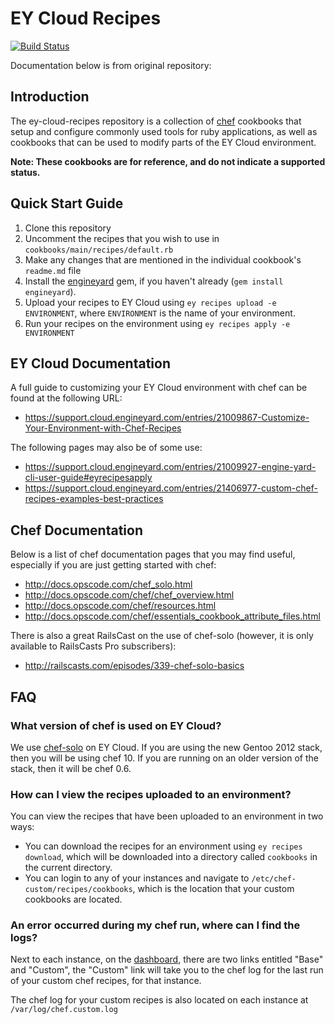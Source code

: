 # EY Cloud Recipes

[![Build Status](https://secure.travis-ci.org/matmannion/ey-intrusion-detection.png)](http://travis-ci.org/matmannion/ey-intrusion-detection)

Documentation below is from original repository:

## Introduction

The ey-cloud-recipes repository is a collection of [chef](http://wiki.opscode.com/display/chef/Home) cookbooks that setup and configure commonly used tools for ruby applications, as well as cookbooks that can be used to modify parts of the EY Cloud environment.

**Note: These cookbooks are for reference, and do not indicate a supported status.**

## Quick Start Guide

1. Clone this repository
2. Uncomment the recipes that you wish to use in `cookbooks/main/recipes/default.rb`
3. Make any changes that are mentioned in the individual cookbook's `readme.md` file
4. Install the [engineyard](https://github.com/engineyard/engineyard) gem, if you haven't already (`gem install engineyard`).
5. Upload your recipes to EY Cloud using `ey recipes upload -e ENVIRONMENT`, where `ENVIRONMENT` is the name of your environment.
6. Run your recipes on the environment using `ey recipes apply -e ENVIRONMENT`

## EY Cloud Documentation

A full guide to customizing your EY Cloud environment with chef can be found at the following URL:

- https://support.cloud.engineyard.com/entries/21009867-Customize-Your-Environment-with-Chef-Recipes

The following pages may also be of some use:

- https://support.cloud.engineyard.com/entries/21009927-engine-yard-cli-user-guide#eyrecipesapply
- https://support.cloud.engineyard.com/entries/21406977-custom-chef-recipes-examples-best-practices

## Chef Documentation

Below is a list of chef documentation pages that you may find useful, especially if you are just getting started with chef:

- http://docs.opscode.com/chef_solo.html
- http://docs.opscode.com/chef/chef_overview.html
- http://docs.opscode.com/chef/resources.html
- http://docs.opscode.com/chef/essentials_cookbook_attribute_files.html

There is also a great RailsCast on the use of chef-solo (however, it is only available to RailsCasts Pro subscribers):

- http://railscasts.com/episodes/339-chef-solo-basics

## FAQ

### What version of chef is used on EY Cloud?

We use [chef-solo](http://docs.opscode.com/chef_solo.html) on EY Cloud. If you are using the new Gentoo 2012 stack, then you will be using chef 10. If you are running on an older version of the stack, then it will be chef 0.6.

### How can I view the recipes uploaded to an environment?

You can view the recipes that have been uploaded to an environment in two ways:

- You can download the recipes for an environment using `ey recipes download`, which will be downloaded into a directory called `cookbooks` in the current directory.
- You can login to any of your instances and navigate to `/etc/chef-custom/recipes/cookbooks`, which is the location that your custom cookbooks are located.

### An error occurred during my chef run, where can I find the logs?

Next to each instance, on the [dashboard](https://cloud.engineyard.com/), there are two links entitled "Base" and "Custom", the "Custom" link will take you to the chef log for the last run of your custom chef recipes, for that instance.

The chef log for your custom recipes is also located on each instance at `/var/log/chef.custom.log`
